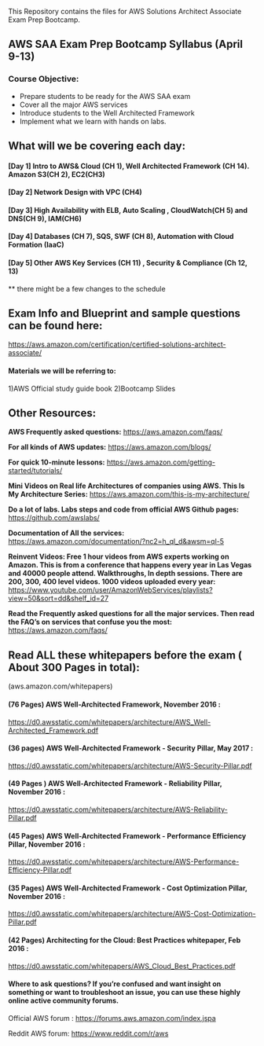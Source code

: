 This Repository contains the files for AWS Solutions Architect Associate Exam Prep Bootcamp.



## AWS SAA Exam Prep Bootcamp Syllabus (April 9-13)


### Course Objective:
-	Prepare students to be ready for the AWS SAA exam
-	Cover all the major AWS services 
-	Introduce students to the Well Architected Framework
-	Implement what we learn with hands on labs.


## What will we be covering each day:

#### [Day 1]	Intro to AWS& Cloud (CH 1), Well Architected Framework (CH 14).  Amazon S3(CH 2), EC2(CH3)
#### [Day 2]	Network Design with VPC (CH4) 
#### [Day 3]	High Availability with ELB, Auto Scaling , CloudWatch(CH  5) and DNS(CH 9), IAM(CH6)
#### [Day 4]	Databases (CH 7), SQS, SWF (CH 8), Automation with Cloud Formation (IaaC) 
#### [Day 5]	Other AWS Key Services (CH 11) , Security  & Compliance (Ch 12, 13) 


** there might be a few changes to the schedule 



## Exam Info and Blueprint and sample questions can be found here:
https://aws.amazon.com/certification/certified-solutions-architect-associate/


#### Materials we will be referring to:
1)AWS Official study guide book
2)Bootcamp Slides




## Other Resources:

**AWS Frequently asked questions:**
https://aws.amazon.com/faqs/

**For all kinds of AWS updates:**
https://aws.amazon.com/blogs/

**For quick 10-minute lessons:**
https://aws.amazon.com/getting-started/tutorials/

**Mini Videos on Real life Architectures of companies using AWS. This Is My Architecture Series:**
https://aws.amazon.com/this-is-my-architecture/

**Do a lot of labs. Labs steps and code from official AWS Github pages:** 
https://github.com/awslabs/

**Documentation of All the services:**
https://aws.amazon.com/documentation/?nc2=h_ql_d&awsm=ql-5

**Reinvent Videos: Free 1 hour videos from AWS experts working on Amazon. This is from a conference that happens every year in Las Vegas and 40000 people attend. Walkthroughs, In depth sessions. There are 200, 300, 400 level videos. 1000 videos uploaded every year:**
https://www.youtube.com/user/AmazonWebServices/playlists?view=50&sort=dd&shelf_id=27

**Read the Frequently asked questions for all the major services. Then read the FAQ’s on services that confuse you the most:**
https://aws.amazon.com/faqs/







## Read ALL these whitepapers before the exam ( About 300 Pages in total):
 (aws.amazon.com/whitepapers) 
#### (76 Pages) AWS Well-Architected Framework, November 2016 :
https://d0.awsstatic.com/whitepapers/architecture/AWS_Well-Architected_Framework.pdf
#### (36 pages) AWS Well-Architected Framework - Security Pillar, May 2017 :
https://d0.awsstatic.com/whitepapers/architecture/AWS-Security-Pillar.pdf
#### (49 Pages ) AWS Well-Architected Framework - Reliability Pillar, November 2016 :
https://d0.awsstatic.com/whitepapers/architecture/AWS-Reliability-Pillar.pdf
#### (45 Pages) AWS Well-Architected Framework - Performance Efficiency Pillar, November 2016 :
https://d0.awsstatic.com/whitepapers/architecture/AWS-Performance-Efficiency-Pillar.pdf
#### (35 Pages) AWS Well-Architected Framework - Cost Optimization Pillar, November 2016 :
https://d0.awsstatic.com/whitepapers/architecture/AWS-Cost-Optimization-Pillar.pdf
#### (42 Pages) Architecting for the Cloud: Best Practices whitepaper, Feb 2016 :
https://d0.awsstatic.com/whitepapers/AWS_Cloud_Best_Practices.pdf




#### Where to ask questions? If you’re confused and want insight on something or want to troubleshoot an issue, you can use these highly online active community forums.

Official AWS forum :
https://forums.aws.amazon.com/index.jspa


Reddit AWS forum:
https://www.reddit.com/r/aws


